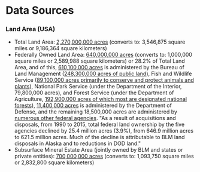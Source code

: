 # Data Sources

### Land Area (USA)

- Total Land Area: [2,270,000,000 acres](https://fas.org/sgp/crs/misc/R42346.pdf) (converts to: 3,546,875 square miles or 9,186,364 square kilometers)
- Federally Owned Land Area: [640,000,000 acres](https://fas.org/sgp/crs/misc/R42346.pdf) (converts to: 1,000,000 square miles or 2,589,988 square kilometers) or 28.2% of Total Land Area, and of this, [610,100,000 acres](https://fas.org/sgp/crs/misc/R42346.pdf) is administered by the Bureau of Land Management ([248,300,000 acres of public land](https://fas.org/sgp/crs/misc/R42346.pdf)), Fish and Wildlife Service ([89,100,000 acres primarily to conserve and protect animals and plants](https://fas.org/sgp/crs/misc/R42346.pdf)), National Park Service (under the Department of the Interior, 79,800,000 acres), and Forest Service (under the Department of Agriculture, [192,900,000 acres of which most are designated national forests](https://fas.org/sgp/crs/misc/R42346.pdf)), [11,400,000 acres](https://fas.org/sgp/crs/misc/R42346.pdf) is administered by the Department of Defense, and the remaining 18,500,000 acres are administered by [numerous other federal agencies](https://fas.org/sgp/crs/misc/R42346.pdf).  "As a result of acquisitions and disposals, from 1990 to 2015, total federal land ownership by the five agencies declined by 25.4 million acres (3.9%), from 646.9 million acres to 621.5 million acres. Much of the decline is attributable to BLM land disposals in Alaska and to reductions in DOD land."
- Subsurface Mineral Estate Area (jointly owned by BLM and states or private entities):  [700,000,000 acres](https://fas.org/sgp/crs/misc/R42346.pdf) (converts to: 1,093,750 square miles or 2,832,800 square kilometers)
